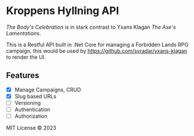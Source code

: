 # Kroppens Hyllning API

_The Body's Celebration_ is in stark contrast to Yxans Klagan _The Axe's Lamentations_.

This is a Restful API built in .Net Core for managing a Forbidden Lands RPG campaign, this would be used
by https://github.com/syradar/yxans-klagan to render the UI.

## Features

- [X] Manage Campaigns, CRUD
- [X] Slug based URLs
- [ ] Versioning
- [ ] Authentication
- [ ] Authorization

MIT License © 2023
